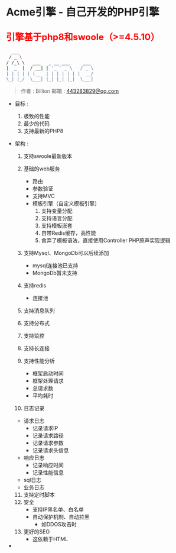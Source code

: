 # Acme引擎 - 自己开发的PHP引擎

<font color="red" size="5">引擎基于php8和swoole（>=4.5.10）</font>
---

```sh
  ___                             
 / _ \                            
/ /_\ \   ___   _ __ ___     ___  
|  _  |  / __| | '_ ` _ \   / _ \
| | | | | (__  | | | | | | |  __/
\_| |_/  \___| |_| |_| |_|  \___|

```
> 作者 : Billion
> 邮箱 : 443283829@qq.com

- 目标 :
  1. 极致的性能
  2. 最少的代码
  3. 支持最新的PHP8
- 架构 :
  1. 支持swoole最新版本
  2. 基础的web服务
      - 路由
      - 参数验证
      - 支持MVC
      - 模板引擎（自定义模板引擎）
        1. 支持变量分配
        2. 支持语言分配
        3. 支持模板嵌套
        4. 自带Redis缓存，高性能
        5. 舍弃了模板语法，直接使用Controller PHP原声实现逻辑
  3. 支持Mysql、MongoDb可以后续添加
      - mysql连接池已支持
      - MongoDb暂未支持
  4. 支持redis
      - 连接池
  5. 支持消息队列
  6. 支持分布式
  7. 支持监控
  8. 支持长连接
  9. 支持性能分析
      - 框架启动时间
      - 框架处理请求
      - 总请求数
      - 平均耗时

  10. 日志记录
    - 请求日志
      - 记录请求IP
      - 记录请求路径
      - 记录请求参数
      - 记录请求头信息
    - 响应日志
      - 记录响应时间
      - 记录性能信息
    - sql日志
    - 业务日志
  11. 支持定时脚本
  12. 安全
      - 支持IP黑名单、白名单
      - 自动保护机制、自动拉黑
        - 如DDOS攻击时
  13. 更好的SEO
      - 这依赖于HTML







































-
